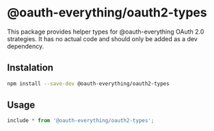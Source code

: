 @oauth-everything/oauth2-types
=========================

This package provides helper types for @oauth-everything OAuth 2.0 strategies.
It has no actual code and should only be added as a dev dependency.

## Instalation
```bash
npm install --save-dev @oauth-everything/oauth2-types
```

## Usage
```ts
include * from '@oauth-everything/oauth2-types';
```

